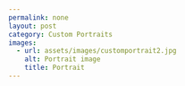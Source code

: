 ```yaml
---
permalink: none
layout: post
category: Custom Portraits
images:   
  - url: assets/images/customportrait2.jpg
    alt: Portrait image
    title: Portrait
---
```


